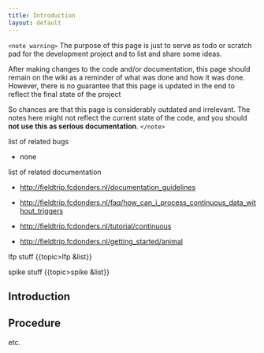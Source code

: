 ```yaml
---
title: Introduction
layout: default
---
```


`<note warning>`
The purpose of this page is just to serve as todo or scratch pad for the development project and to list and share some ideas. 

After making changes to the code and/or documentation, this page should remain on the wiki as a reminder of what was done and how it was done. However, there is no guarantee that this page is updated in the end to reflect the final state of the project

So chances are that this page is considerably outdated and irrelevant. The notes here might not reflect the current state of the code, and you should **not use this as serious documentation**.
`</note>`

list of related bugs

*  none

list of related documentation

*  http://fieldtrip.fcdonders.nl/documentation_guidelines

*  http://fieldtrip.fcdonders.nl/faq/how_can_i_process_continuous_data_without_triggers

*  http://fieldtrip.fcdonders.nl/tutorial/continuous

*  http://fieldtrip.fcdonders.nl/getting_started/animal

lfp stuff
{{topic>lfp &list}}

spike stuff
{{topic>spike &list}}

## Introduction

## Procedure

etc.

